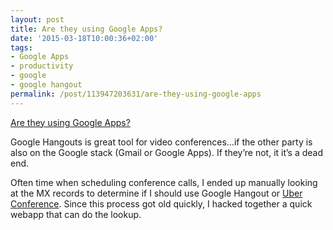 ```yaml
---
layout: post
title: Are they using Google Apps?
date: '2015-03-18T10:00:36+02:00'
tags:
- Google Apps
- productivity
- google
- google hangout
permalink: /post/113947203631/are-they-using-google-apps
---
```

[Are they using Google Apps?](http://aretheyusinggoogleapps.com/)  

Google Hangouts is great tool for video conferences…if the other party is also on the Google stack (Gmail or Google Apps). If they’re not, it it’s a dead end.

Often time when scheduling conference calls, I ended up manually looking at the MX records to determine if I should use Google Hangout or [Uber Conference](https://www.uberconference.com/). Since this process got old quickly, I hacked together a quick webapp that can do the lookup.
